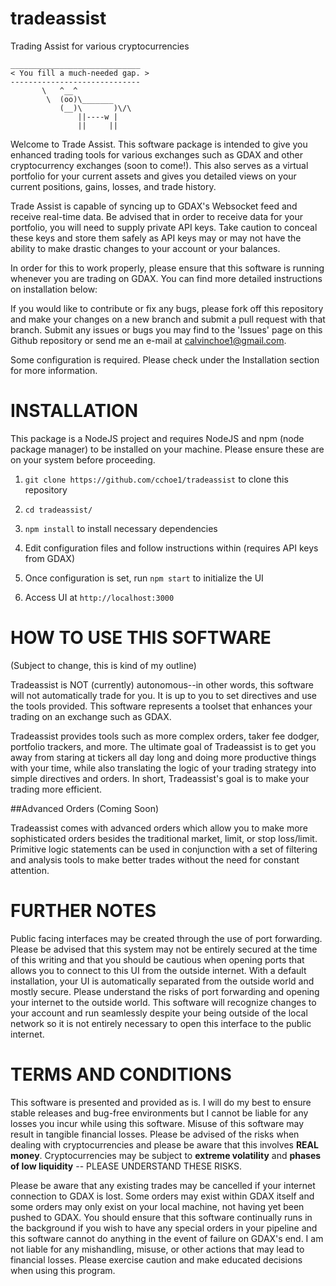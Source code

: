 # tradeassist
Trading Assist for various cryptocurrencies

 ```
 _____________________________
< You fill a much-needed gap. >
 -----------------------------
        \   ^__^
         \  (oo)\_______
            (__)\       )\/\
                ||----w |
                ||     ||                
```

Welcome to Trade Assist.  This software package is intended to give you enhanced trading tools for various exchanges such as GDAX and other cryptocurrency exchanges (soon to come!).  This also serves as a virtual portfolio for your current assets and gives you detailed views on your current positions, gains, losses, and trade history.  

Trade Assist is capable of syncing up to GDAX's Websocket feed and receive real-time data.  Be advised that in order to receive data for your portfolio, you will need to supply private API keys.  Take caution to conceal these keys and store them safely as API keys may or may not have the ability to make drastic changes to your account or your balances.

In order for this to work properly, please ensure that this software is running whenever you are trading on GDAX.  You can find more detailed instructions on installation below:

If you would like to contribute or fix any bugs, please fork off this repository and make your changes on a new branch and submit a pull request with that branch.  Submit any issues or bugs you may find to the 'Issues' page on this Github repository or send me an e-mail at calvinchoe1@gmail.com.

Some configuration is required.  Please check under the Installation section for more information.

# INSTALLATION

This package is a NodeJS project and requires NodeJS and npm (node package manager) to be installed on your machine.  Please ensure these are on your system before proceeding.

1.  `git clone https://github.com/cchoe1/tradeassist` to clone this repository

2.  `cd tradeassist/`

3.  `npm install` to install necessary dependencies

4.  Edit configuration files and follow instructions within (requires API keys from GDAX)

5.  Once configuration is set, run `npm start` to initialize the UI

6.  Access UI at `http://localhost:3000`

# HOW TO USE THIS SOFTWARE

(Subject to change, this is kind of my outline)

Tradeassist is NOT (currently) autonomous--in other words, this software will not automatically trade for you.  It is up to you to set directives and use the tools provided.  This software represents a toolset that enhances your trading on an exchange such as GDAX.  

Tradeassist provides tools such as more complex orders, taker fee dodger, portfolio trackers, and more.  The ultimate goal of Tradeassist is to get you away from staring at tickers all day long and doing more productive things with your time, while also translating the logic of your trading strategy into simple directives and orders.  In short, Tradeassist's goal is to make your trading more efficient.

##Advanced Orders (Coming Soon)

Tradeassist comes with advanced orders which allow you to make more sophisticated orders besides the traditional market, limit, or stop loss/limit.  Primitive logic statements can be used in conjunction with a set of filtering and analysis tools to make better trades without the need for constant attention.  

# FURTHER NOTES

Public facing interfaces may be created through the use of port forwarding.  Please be advised that this system may not be entirely secured at the time of this writing and that you should be cautious when opening ports that allows you to connect to this UI from the outside internet.  With a default installation, your UI is automatically separated from the outside world and mostly secure.  Please understand the risks of port forwarding and opening your internet to the outside world.  This software will recognize changes to your account and run seamlessly despite your being outside of the local network so it is not entirely necessary to open this interface to the public internet.

# TERMS AND CONDITIONS

This software is presented and provided as is.  I will do my best to ensure stable releases and bug-free environments but I cannot be liable for any losses you incur while using this software.  Misuse of this software may result in tangible financial losses.  Please be advised of the risks when dealing with cryptocurrencies and please be aware that this involves **REAL money**.  Cryptocurrencies may be subject to **extreme volatility** and **phases of low liquidity** -- PLEASE UNDERSTAND THESE RISKS.

Please be aware that any existing trades may be cancelled if your internet connection to GDAX is lost. Some orders may exist within GDAX itself and some orders may only exist on your local machine, not having yet been pushed to GDAX.  You should ensure that this software continually runs in the background if you wish to have any special orders in your pipeline and this software cannot do anything in the event of failure on GDAX's end.  I am not liable for any mishandling, misuse, or other actions that may lead to financial losses.  Please exercise caution and make educated decisions when using this program.